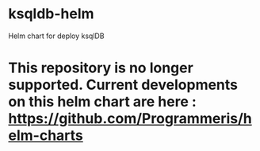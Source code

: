 # ksqldb-helm

Helm chart for deploy ksqlDB

# This repository is no longer supported. Current developments on this helm chart are here : https://github.com/Programmeris/helm-charts

